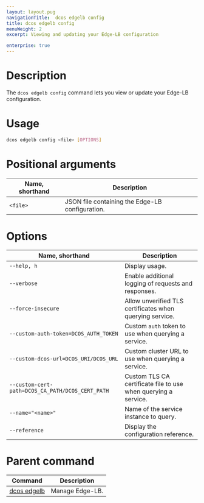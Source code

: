 ```yaml
---
layout: layout.pug
navigationTitle:  dcos edgelb config
title: dcos edgelb config
menuWeight: 2
excerpt: Viewing and updating your Edge-LB configuration

enterprise: true
---
```


# Description
The `dcos edgelb config` command lets you view or update your Edge-LB configuration.

# Usage

```bash
dcos edgelb config <file> [OPTIONS]
```

# Positional arguments

| Name, shorthand | Description |
|---------|-------------|
| `<file>`   | JSON file containing the Edge-LB configuration. |


# Options

| Name, shorthand | Description |
|---------|-------------|
| `--help, h`   |   Display usage. |
| `--verbose`   |  Enable additional logging of requests and responses. |
| `--force-insecure`   |  Allow unverified TLS certificates when querying service. |
| `--custom-auth-token=DCOS_AUTH_TOKEN`   | Custom `auth` token to use when querying a service. |
| `--custom-dcos-url=DCOS_URI/DCOS_URL`   | Custom cluster URL to use when querying a service. |
| `--custom-cert-path=DCOS_CA_PATH/DCOS_CERT_PATH`   |Custom TLS CA certificate file to use when querying a service. |
| `--name="<name>"`   |  Name of the service instance to query. |
| `--reference`  |  Display the configuration reference. |

# Parent command

| Command | Description |
|---------|-------------|
| [dcos edgelb](/1.11/cli/command-reference/dcos-edgelb/) |  Manage Edge-LB. |
